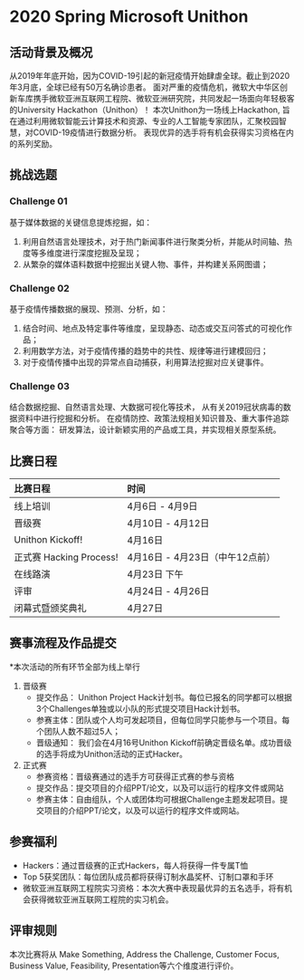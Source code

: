 # 2020 Spring Microsoft Unithon

## 活动背景及概况
从2019年年底开始，因为COVID-19引起的新冠疫情开始肆虐全球。截止到2020年3月底，全球已经有50万名确诊患者。
面对严重的疫情危机，微软大中华区创新车库携手微软亚洲互联网工程院、微软亚洲研究院，共同发起一场面向年轻极客的University Hackathon（Unithon）！
本次Unithon为一场线上Hackathon,  旨在通过利用微软智能云计算技术和资源、专业的人工智能专家团队，汇聚校园智慧，对COVID-19疫情进行数据分析。
表现优异的选手将有机会获得实习资格在内的系列奖励。

## 挑战选题
### Challenge 01
基于媒体数据的关键信息提炼挖掘，如：
1. 利用自然语言处理技术，对于热门新闻事件进行聚类分析，并能从时间轴、热度等多维度进行深度挖掘及呈现；
2. 从繁杂的媒体语料数据中挖掘出关键人物、事件，并构建关系网图谱；

### Challenge 02
基于疫情传播数据的展现、预测、分析，如： 
1. 结合时间、地点及特定事件等维度，呈现静态、动态或交互问答式的可视化作品；
2. 利用数学方法，对于疫情传播的趋势中的共性、规律等进行建模回归；
3. 对于疫情传播中出现的异常点自动捕获，利用算法挖掘对应关键事件。

### Challenge 03 
结合数据挖掘、自然语言处理、大数据可视化等技术，
从有关2019冠状病毒的数据资料中进行挖掘和分析。
在疫情防控、政策法规相关知识普及、重大事件追踪聚合等方面：
研发算法，设计新颖实用的产品或工具，并实现相关原型系统。

## 比赛日程

| 比赛日程 | 时间   |
|:-------------|:------------------|
| 线上培训  | 4月6日 - 4月9日 |
| 晋级赛   | 4月10日 - 4月12日  |
| Unithon Kickoff! |4月16日|
| 正式赛 Hacking Process! |4月16日 - 4月23日（中午12点前）|
| 在线路演   | 4月23日 下午    |
| 评审       |4月24日 - 4月26日|
| 闭幕式暨颁奖典礼     |4月27日|


## 赛事流程及作品提交
*本次活动的所有环节全部为线上举行
1. 晋级赛
    - 提交作品：
       Unithon Project Hack计划书。每位已报名的同学都可以根据3个Challenges单独或以小队的形式提交项目Hack计划书。 
    - 参赛主体：团队或个人均可发起项目，但每位同学只能参与一个项目。每个团队人数不超过5人；
    - 晋级通知：
       我们会在4月16号Unithon Kickoff前确定晋级名单。成功晋级的选手将成为Unithon活动的正式Hacker。
2. 正式赛
    - 参赛资格：晋级赛通过的选手方可获得正式赛的参与资格
    - 提交作品：提交项目的介绍PPT/论文，以及可以运行的程序文件或网站
    - 参赛主体：自由组队，个人或团体均可根据Challenge主题发起项目。提交项目的介绍PPT/论文，以及可以运行的程序文件或网站。

## 参赛福利
- Hackers：通过晋级赛的正式Hackers，每人将获得一件专属T恤
- Top 5获奖团队：每位团队成员都将获得订制水晶奖杯、订制口罩和手环
- 微软亚洲互联网工程院实习资格：本次大赛中表现最优异的五名选手，将有机会获得微软亚洲互联网工程院的实习机会。 

## 评审规则
本次比赛将从 Make Something, Address the Challenge, Customer Focus, Business Value, Feasibility, Presentation等六个维度进行评价。 
